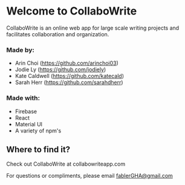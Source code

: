 # Welcome to CollaboWrite

CollaboWrite is an online web app for large scale writing projects and facilitates collaboration and organization. 

### Made by:
* Arin Choi (https://github.com/arinchoi03)
* Jodie Ly (https://github.com/jodiely)
* Kate Caldwell (https://github.com/katecald)
* Sarah Herr (https://github.com/sarahdherr)

### Made with:
* Firebase
* React
* Material UI
* A variety of npm's

## Where to find it?

Check out CollaboWrite at collabowriteapp.com

For questions or compliments, please email fablerGHA@gmail.com
